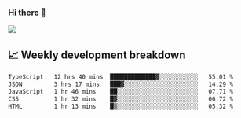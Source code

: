 ### Hi there 👋
<img align="center" src="https://github-readme-stats.vercel.app/api?username=Tumao727&show_icons=true&hide_title=true&theme=dracula" />


## 📈 Weekly development breakdown
<!--START_SECTION:waka-->

```txt
TypeScript   12 hrs 40 mins  █████████████▓░░░░░░░░░░░   55.01 %
JSON         3 hrs 17 mins   ███▓░░░░░░░░░░░░░░░░░░░░░   14.29 %
JavaScript   1 hr 46 mins    ██░░░░░░░░░░░░░░░░░░░░░░░   07.71 %
CSS          1 hr 32 mins    █▓░░░░░░░░░░░░░░░░░░░░░░░   06.72 %
HTML         1 hr 13 mins    █▒░░░░░░░░░░░░░░░░░░░░░░░   05.32 %
```

<!--END_SECTION:waka-->